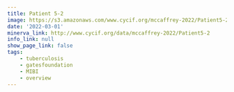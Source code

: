 ```yaml
---
title: Patient 5-2
image: https://s3.amazonaws.com/www.cycif.org/mccaffrey-2022/Patient5-2/CD45_10__CD45/0_0_0.jpg
date: '2022-03-01'
minerva_link: http://www.cycif.org/data/mccaffrey-2022/Patient5-2
info_link: null
show_page_link: false
tags:
    - tuberculosis
    - gatesfoundation
    - MIBI
    - overview
---
```

